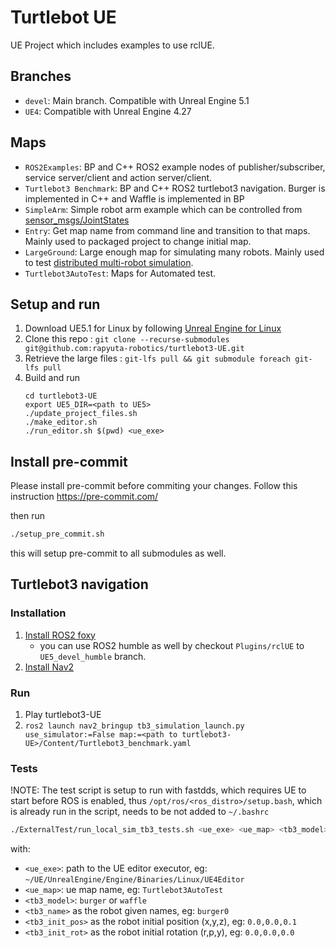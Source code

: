 # Turtlebot UE

UE Project which includes examples to use rclUE.
## Branches
- `devel`: Main branch. Compatible with Unreal Engine 5.1
- `UE4`: Compatible with Unreal Engine 4.27

## Maps
- `ROS2Examples`: BP and C++ ROS2 example nodes of publisher/subscriber, service server/client and action server/client.
- `Turtlebot3 Benchmark`: BP and C++ ROS2 turtlebot3 navigation. Burger is implemented in C++ and Waffle is implemented in BP
- `SimpleArm`: Simple robot arm example which can be controlled from [sensor_msgs/JointStates](http://docs.ros.org/en/melodic/api/sensor_msgs/html/msg/JointState.html)
- `Entry`: Get map name from command line and transition to that maps. Mainly used to packaged project to change initial map.
- `LargeGround`: Large enough map for simulating many robots. Mainly used to test [distributed multi-robot simulation](https://rapyutasimulationplugins.readthedocs.io/en/devel/distributed_simulation.html).
- `Turtlebot3AutoTest`: Maps for Automated test.

## Setup and run

1.  Download UE5.1 for Linux by following [Unreal Engine for Linux](https://www.unrealengine.com/en-US/linux)
2.  Clone this repo : `git clone --recurse-submodules git@github.com:rapyuta-robotics/turtlebot3-UE.git`
3.  Retrieve the large files : `git-lfs pull && git submodule foreach git-lfs pull`
4.  Build and run
    ```
    cd turtlebot3-UE
    export UE5_DIR=<path to UE5>
    ./update_project_files.sh
    ./make_editor.sh
    ./run_editor.sh $(pwd) <ue_exe>
    ```
## Install pre-commit
Please install pre-commit before commiting your changes.
Follow this instruction https://pre-commit.com/

then run

```bash
./setup_pre_commit.sh
```

this will setup pre-commit to all submodules as well.

## Turtlebot3 navigation

### Installation

1. [Install ROS2 foxy](https://docs.ros.org/en/foxy/Installation.html)
    * you can use ROS2 humble as well by checkout `Plugins/rclUE` to `UE5_devel_humble` branch.
2. [Install Nav2](https://navigation.ros.org/getting_started/index.html)

### Run

1. Play turtlebot3-UE
2. `ros2 launch nav2_bringup tb3_simulation_launch.py use_simulator:=False map:=<path to turtlebot3-UE>/Content/Turtlebot3_benchmark.yaml `

### Tests
!NOTE: The test script is setup to run with fastdds, which requires UE to start before ROS is enabled, thus `/opt/ros/<ros_distro>/setup.bash`, which is already run in the script, needs to be not added to `~/.bashrc`
```sh
./ExternalTest/run_local_sim_tb3_tests.sh <ue_exe> <ue_map> <tb3_model> <tb3_name> <tb3_init_pos> <tb3_init_rot>
```

with:

- `<ue_exe>`: path to the UE editor executor, eg: `~/UE/UnrealEngine/Engine/Binaries/Linux/UE4Editor`
- `<ue_map>`: ue map name, eg: `Turtlebot3AutoTest`
- `<tb3_model>`: `burger` or `waffle`
- `<tb3_name>` as the robot given names, eg: `burger0`
- `<tb3_init_pos>` as the robot initial position (x,y,z), eg: `0.0,0.0,0.1`
- `<tb3_init_rot>` as the robot initial rotation (r,p,y), eg: `0.0,0.0,0.0`
